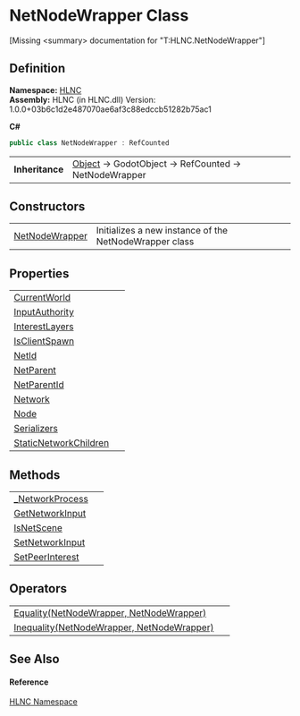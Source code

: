 # NetNodeWrapper Class


\[Missing &lt;summary&gt; documentation for "T:HLNC.NetNodeWrapper"\]



## Definition
**Namespace:** <a href="N_HLNC">HLNC</a>  
**Assembly:** HLNC (in HLNC.dll) Version: 1.0.0+03b6c1d2e487070ae6af3c88edccb51282b75ac1

**C#**
``` C#
public class NetNodeWrapper : RefCounted
```

<table><tr><td><strong>Inheritance</strong></td><td><a href="https://learn.microsoft.com/dotnet/api/system.object" target="_blank" rel="noopener noreferrer">Object</a>  →  GodotObject  →  RefCounted  →  NetNodeWrapper</td></tr>
</table>



## Constructors
<table>
<tr>
<td><a href="M_HLNC_NetNodeWrapper__ctor">NetNodeWrapper</a></td>
<td>Initializes a new instance of the NetNodeWrapper class</td></tr>
</table>

## Properties
<table>
<tr>
<td><a href="P_HLNC_NetNodeWrapper_CurrentWorld">CurrentWorld</a></td>
<td> </td></tr>
<tr>
<td><a href="P_HLNC_NetNodeWrapper_InputAuthority">InputAuthority</a></td>
<td> </td></tr>
<tr>
<td><a href="P_HLNC_NetNodeWrapper_InterestLayers">InterestLayers</a></td>
<td> </td></tr>
<tr>
<td><a href="P_HLNC_NetNodeWrapper_IsClientSpawn">IsClientSpawn</a></td>
<td> </td></tr>
<tr>
<td><a href="P_HLNC_NetNodeWrapper_NetId">NetId</a></td>
<td> </td></tr>
<tr>
<td><a href="P_HLNC_NetNodeWrapper_NetParent">NetParent</a></td>
<td> </td></tr>
<tr>
<td><a href="P_HLNC_NetNodeWrapper_NetParentId">NetParentId</a></td>
<td> </td></tr>
<tr>
<td><a href="P_HLNC_NetNodeWrapper_Network">Network</a></td>
<td> </td></tr>
<tr>
<td><a href="P_HLNC_NetNodeWrapper_Node">Node</a></td>
<td> </td></tr>
<tr>
<td><a href="P_HLNC_NetNodeWrapper_Serializers">Serializers</a></td>
<td> </td></tr>
<tr>
<td><a href="P_HLNC_NetNodeWrapper_StaticNetworkChildren">StaticNetworkChildren</a></td>
<td> </td></tr>
</table>

## Methods
<table>
<tr>
<td><a href="M_HLNC_NetNodeWrapper__NetworkProcess">_NetworkProcess</a></td>
<td> </td></tr>
<tr>
<td><a href="M_HLNC_NetNodeWrapper_GetNetworkInput">GetNetworkInput</a></td>
<td> </td></tr>
<tr>
<td><a href="M_HLNC_NetNodeWrapper_IsNetScene">IsNetScene</a></td>
<td> </td></tr>
<tr>
<td><a href="M_HLNC_NetNodeWrapper_SetNetworkInput">SetNetworkInput</a></td>
<td> </td></tr>
<tr>
<td><a href="M_HLNC_NetNodeWrapper_SetPeerInterest">SetPeerInterest</a></td>
<td> </td></tr>
</table>

## Operators
<table>
<tr>
<td><a href="M_HLNC_NetNodeWrapper_op_Equality">Equality(NetNodeWrapper, NetNodeWrapper)</a></td>
<td> </td></tr>
<tr>
<td><a href="M_HLNC_NetNodeWrapper_op_Inequality">Inequality(NetNodeWrapper, NetNodeWrapper)</a></td>
<td> </td></tr>
</table>

## See Also


#### Reference
<a href="N_HLNC">HLNC Namespace</a>  
